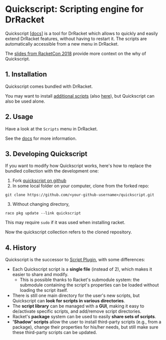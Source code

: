 # Quickscript: Scripting engine for DrRacket

Quickscript [[docs](https://www.cs.utah.edu/plt/snapshots/current/doc/quickscript/index.html)] is a tool for DrRacket which allows to quickly and easily extend DrRacket features, without having to restart it.
The scripts are automatically accessible from a new menu in DrRacket.

The [slides from RacketCon 2018](https://github.com/Metaxal/quickscript/blob/master/docs/racketcon-2018-quickscript.pdf) provide more context on the why of Quickscript.


## 1. Installation

Quickscript comes bundled with DrRacket.

You may want to install [additional scripts](https://github.com/Metaxal/quickscript-extra) (also [here](https://github.com/racket/racket/wiki/Quickscript-Scripts-for-DrRacket)), but Quickscript can also be used alone.

## 2. Usage

Have a look at the `Scripts` menu in DrRacket.

See the [docs](https://www.cs.utah.edu/plt/snapshots/current/doc/quickscript/index.html) for more information.

## 3. Developing Quickscript

If you want to modify how Quickscript works, here's how to replace the bundled collection with the development one:

1. Fork [quickscript on github](https://github.com/Metaxal/quickscript)
2. In some local folder on your computer, clone from the forked repo:
```shell
git clone https://github.com/<your-github-username>/quickscript.git
```
3. Without changing directory, 
```shell
raco pkg update --link quickscript
```
This may require `sudo` if it was used when installing racket.

Now the quickscript collection refers to the cloned repository.


## 4. History

Quickscript is the successor to [Script Plugin](https://github.com/Metaxal/script-plugin), with some differences:
- Each Quickscript script is a **single file** (instead of 2), which makes it easier to share and modify.
  - This is possible thanks to Racket's submodule system: the submodule containing the script's properties can be loaded without loading the script itself.
- There is still one main directory for the user's new scripts, but Quickscript can **look for scripts in various directories**.
- The **script library** can be managed with a **GUI**, making it easy to de/activate specific scripts, and add/remove script directories.
- Racket's **package** system can be used to easily **share sets of scripts**.
- **'Shadow' scripts** allow the user to install third-party scripts (e.g., from a package), change their properties for his/her needs, but still make sure these third-party scripts can be updated.
